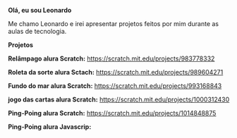 **Olá, eu sou Leonardo**

Me chamo Leonardo e irei apresentar projetos feitos por mim durante as aulas de tecnologia.

**Projetos**

**Relâmpago alura Scratch:** https://scratch.mit.edu/projects/983778332

**Roleta da sorte alura Sctach:** https://scratch.mit.edu/projects/989604271

**Fundo do mar alura Scratch:** https://scratch.mit.edu/projects/993168843

**jogo das cartas alura Scratch:** https://scratch.mit.edu/projects/1000312430

**Ping-Poing alura Scratch:** https://scratch.mit.edu/projects/1014848875

**Ping-Poing alura Javascrip:**
